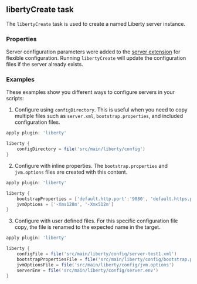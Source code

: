 ## libertyCreate task

The `libertyCreate` task is used to create a named Liberty server instance.

### Properties

Server configuration parameters were added to the [server extension](libertyExtensions.md#liberty-server-configuration) for flexible configuration. Running `libertyCreate` will update the configuration files if the server already exists.

### Examples

These examples show you different ways to configure servers in your scripts:

1. Configure using `configDirectory`. This is useful when you need to copy multiple files such as `server.xml`, `bootstrap.properties`, and included configuration files.

```groovy
apply plugin: 'liberty'

liberty {
    configDirectory = file('src/main/liberty/config')
}
```
2. Configure with inline properties. The `bootstrap.properties` and `jvm.options` files are created with this content.

```groovy
apply plugin: 'liberty'

liberty {
    bootstrapProperties = ['default.http.port':'9080', 'default.https.port':'9443']
    jvmOptions = ['-Xms128m', '-Xmx512m']
}
```
3. Configure with user defined files. For this specific configuration file copy, the file is renamed to the expected name in the target.

```groovy
apply plugin: 'liberty'

liberty {
    configFile = file('src/main/liberty/config/server-test1.xml')
    bootstrapPropertiesFile = file('src/main/liberty/config/bootstrap.properties')
    jvmOptionsFile = file('src/main/liberty/config/jvm.options')
    serverEnv = file('src/main/liberty/config/server.env')
}
```
